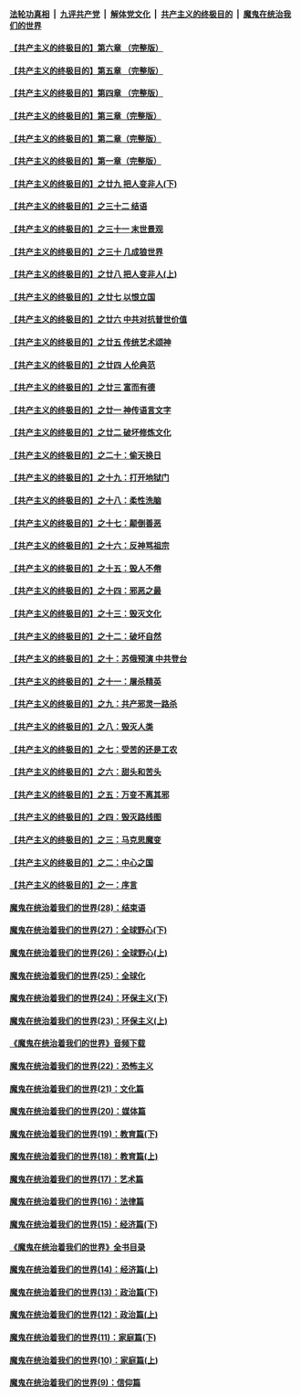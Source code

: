 

####  [法轮功真相](../../../../basic/blob/master/README.md?t=04151401) &nbsp;|&nbsp; [九评共产党](../../../../9ping.md/blob/master/README.md?t=04151401) &nbsp;|&nbsp; [解体党文化](../../../../jtdwh.md/blob/master/README.md?t=04151401)  &nbsp;|&nbsp; [共产主义的终极目的](../../../../gczydzjmd.md/blob/master/README.md?t=04151401) &nbsp;|&nbsp; [魔鬼在统治我们的世界](../../../../mgztzwmdsj.md/blob/master/README.md?t=04151401) 

#### [【共产主义的终极目的】第六章 （完整版）](../pages/nsc422/n11428913.md?t=04151401) 

#### [【共产主义的终极目的】第五章 （完整版）](../pages/nsc422/n11428912.md?t=04151401) 

#### [【共产主义的终极目的】第四章 （完整版）](../pages/nsc422/n11428907.md?t=04151401) 

#### [【共产主义的终极目的】第三章（完整版）](../pages/nsc422/n11428848.md?t=04151401) 

#### [【共产主义的终极目的】第二章（完整版）](../pages/nsc422/n11428831.md?t=04151401) 

#### [【共产主义的终极目的】第一章（完整版）](../pages/nsc422/n11417651.md?t=04151401) 

#### [【共产主义的终极目的】之廿九 把人变非人(下)](../pages/nsc422/n11344140.md?t=04151401) 

#### [【共产主义的终极目的】之三十二 结语](../pages/nsc422/n11360535.md?t=04151401) 

#### [【共产主义的终极目的】之三十一 末世景观](../pages/nsc422/n11351129.md?t=04151401) 

#### [【共产主义的终极目的】之三十 几成狼世界](../pages/nsc422/n11348280.md?t=04151401) 

#### [【共产主义的终极目的】之廿八 把人变非人(上)](../pages/nsc422/n11340492.md?t=04151401) 

#### [【共产主义的终极目的】之廿七 以恨立国](../pages/nsc422/n11336944.md?t=04151401) 

#### [【共产主义的终极目的】之廿六 中共对抗普世价值](../pages/nsc422/n11324785.md?t=04151401) 

#### [【共产主义的终极目的】之廿五 传统艺术颂神](../pages/nsc422/n11296396.md?t=04151401) 

#### [【共产主义的终极目的】之廿四 人伦典范](../pages/nsc422/n11296397.md?t=04151401) 

#### [【共产主义的终极目的】之廿三 富而有德](../pages/nsc422/n11283598.md?t=04151401) 

#### [【共产主义的终极目的】之廿一 神传语言文字](../pages/nsc422/n11263265.md?t=04151401) 

#### [【共产主义的终极目的】之廿二 破坏修炼文化](../pages/nsc422/n11245728.md?t=04151401) 

#### [【共产主义的终极目的】之二十：偷天换日](../pages/nsc422/n11238846.md?t=04151401) 

#### [【共产主义的终极目的】之十九：打开地狱门](../pages/nsc422/n11206376.md?t=04151401) 

#### [【共产主义的终极目的】之十八：柔性洗脑](../pages/nsc422/n11199994.md?t=04151401) 

#### [【共产主义的终极目的】之十七：颠倒善恶](../pages/nsc422/n11179782.md?t=04151401) 

#### [【共产主义的终极目的】之十六：反神骂祖宗](../pages/nsc422/n11166798.md?t=04151401) 

#### [【共产主义的终极目的】之十五：毁人不倦](../pages/nsc422/n11166792.md?t=04151401) 

#### [【共产主义的终极目的】之十四：邪恶之最](../pages/nsc422/n11150249.md?t=04151401) 

#### [【共产主义的终极目的】之十三：毁灭文化](../pages/nsc422/n11135227.md?t=04151401) 

#### [【共产主义的终极目的】之十二：破坏自然](../pages/nsc422/n11135214.md?t=04151401) 

#### [【共产主义的终极目的】之十：苏俄预演 中共登台](../pages/nsc422/n11118424.md?t=04151401) 

#### [【共产主义的终极目的】之十一：屠杀精英](../pages/nsc422/n11118442.md?t=04151401) 

#### [【共产主义的终极目的】之九：共产邪灵一路杀](../pages/nsc422/n11114139.md?t=04151401) 

#### [【共产主义的终极目的】之八：毁灭人类](../pages/nsc422/n11108503.md?t=04151401) 

#### [【共产主义的终极目的】之七：受苦的还是工农](../pages/nsc422/n11101809.md?t=04151401) 

#### [【共产主义的终极目的】之六：甜头和苦头](../pages/nsc422/n11096971.md?t=04151401) 

#### [【共产主义的终极目的】之五：万变不离其邪](../pages/nsc422/n11091285.md?t=04151401) 

#### [【共产主义的终极目的】之四：毁灭路线图](../pages/nsc422/n11086284.md?t=04151401) 

#### [【共产主义的终极目的】之三：马克思魔变](../pages/nsc422/n11061941.md?t=04151401) 

#### [【共产主义的终极目的】之二：中心之国](../pages/nsc422/n11047728.md?t=04151401) 

#### [【共产主义的终极目的】之一：序言](../pages/nsc422/n11086077.md?t=04151401) 

#### [魔鬼在统治着我们的世界(28)：结束语](../pages/nsc422/n10936246.md?t=04151401) 

#### [魔鬼在统治着我们的世界(27)：全球野心(下)](../pages/nsc422/n10928319.md?t=04151401) 

#### [魔鬼在统治着我们的世界(26)：全球野心(上)](../pages/nsc422/n10900318.md?t=04151401) 

#### [魔鬼在统治着我们的世界(25)：全球化](../pages/nsc422/n10788205.md?t=04151401) 

#### [魔鬼在统治着我们的世界(24)：环保主义(下)](../pages/nsc422/n10695307.md?t=04151401) 

#### [魔鬼在统治着我们的世界(23)：环保主义(上)](../pages/nsc422/n10688613.md?t=04151401) 

#### [《魔鬼在统治着我们的世界》音频下载](../pages/nsc422/n10635553.md?t=04151401) 

#### [魔鬼在统治着我们的世界(22)：恐怖主义](../pages/nsc422/n10614727.md?t=04151401) 

#### [魔鬼在统治着我们的世界(21)：文化篇](../pages/nsc422/n10597706.md?t=04151401) 

#### [魔鬼在统治着我们的世界(20)：媒体篇](../pages/nsc422/n10586579.md?t=04151401) 

#### [魔鬼在统治着我们的世界(19)：教育篇(下)](../pages/nsc422/n10564808.md?t=04151401) 

#### [魔鬼在统治着我们的世界(18)：教育篇(上)](../pages/nsc422/n10526970.md?t=04151401) 

#### [魔鬼在统治着我们的世界(17)：艺术篇](../pages/nsc422/n10499093.md?t=04151401) 

#### [魔鬼在统治着我们的世界(16)：法律篇](../pages/nsc422/n10485969.md?t=04151401) 

#### [魔鬼在统治着我们的世界(15)：经济篇(下)](../pages/nsc422/n10469975.md?t=04151401) 

#### [《魔鬼在统治着我们的世界》全书目录](../pages/nsc422/n10464261.md?t=04151401) 

#### [魔鬼在统治着我们的世界(14)：经济篇(上)](../pages/nsc422/n10457370.md?t=04151401) 

#### [魔鬼在统治着我们的世界(13)：政治篇(下)](../pages/nsc422/n10448270.md?t=04151401) 

#### [魔鬼在统治着我们的世界(12)：政治篇(上)](../pages/nsc422/n10444576.md?t=04151401) 

#### [魔鬼在统治着我们的世界(11)：家庭篇(下)](../pages/nsc422/n10440961.md?t=04151401) 

#### [魔鬼在统治着我们的世界(10)：家庭篇(上)](../pages/nsc422/n10435448.md?t=04151401) 

#### [魔鬼在统治着我们的世界(9)：信仰篇](../pages/nsc422/n10432159.md?t=04151401) 

